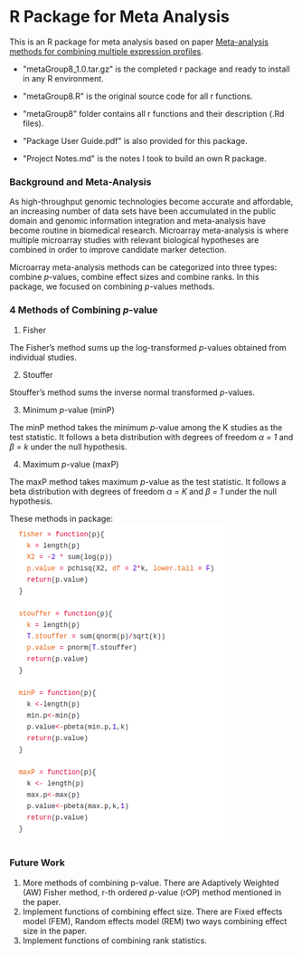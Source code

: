 # R Package for Meta Analysis

This is an R package for meta analysis based on paper [Meta-analysis methods for combining multiple expression profiles](https://www.ncbi.nlm.nih.gov/pubmed/24359104).

* "metaGroup8_1.0.tar.gz" is the completed r package and ready to install in any R environment.

* "metaGroup8.R" is the original source code for all r functions.

* "metaGroup8" folder contains all r functions and their description (.Rd files).

* "Package User Guide.pdf" is also provided for this package.

* "Project Notes.md" is the notes I took to build an own R package.

### Background and Meta-Analysis

As high-throughput genomic technologies become accurate and affordable, an increasing number of data sets have been accumulated in the public domain and genomic information integration and meta-analysis have become routine in biomedical research. Microarray meta-analysis is where multiple microarray studies with relevant biological hypotheses are combined in order to improve candidate marker detection.

Microarray meta-analysis methods can be categorized into three types: combine *p*-values, combine effect sizes and combine ranks. In this package, we focused on combining *p*-values methods.

### 4 Methods of Combining *p*-value

1. Fisher

The Fisher’s method sums up the log-transformed *p*-values obtained from individual studies. 

2. Stouffer

Stouffer’s method sums the inverse normal transformed *p*-values.

3. Minimum *p*-value (minP)

The minP method takes the
minimum *p*-value among the K studies as the test statistic. It follows a beta distribution with degrees of freedom *α = 1* and *β = k* under the null hypothesis.

4. Maximum *p*-value (maxP)

The maxP method takes maximum *p*-value as the test statistic. It follows a beta distribution with degrees of freedom *α = K* and *β = 1* under the null hypothesis.

These methods in package:
![pooled p value](https://github.com/Jiashuo-Sun/R_Package_for_Meta-Analysis/blob/master/demo_picture/pooledP.png)

### Future Work

1. More methods of combining p-value. There are Adaptively Weighted (AW) Fisher method, r-th ordered *p*-value (rOP) method mentioned in the paper. 
2. Implement functions of combining effect size. There are Fixed effects model (FEM), Random effects model (REM) two ways combining effect size in the paper.
3. Implement functions of combining rank statistics. 